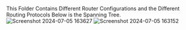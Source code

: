 This Folder Contains Different Router Configurations and the Different Routing Protocols
Below is the Spanning Tree.
![Screenshot 2024-07-05 163627](https://github.com/roggersanguzu/Router-Configurations-And-Security-Implementations/assets/141458053/13dbba46-44e8-47cc-9444-6c169abde21d)
![Screenshot 2024-07-05 163152](https://github.com/roggersanguzu/Router-Configurations-And-Security-Implementations/assets/141458053/1787f924-0795-4bbe-8f6e-c10c733b3ceb)

